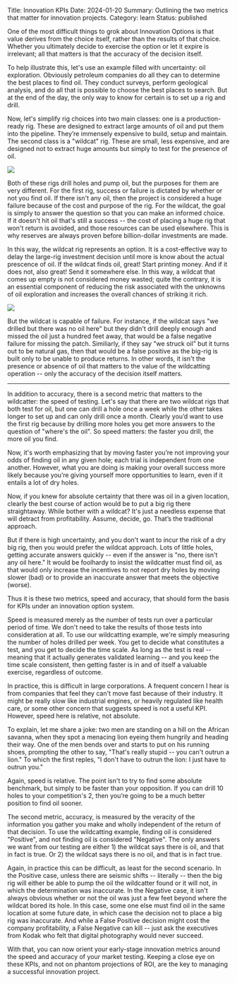 Title: Innovation KPIs
Date: 2024-01-20
Summary: Outlining the two metrics that matter for innovation projects.
Category: learn
Status: published

One of the most difficult things to grok about Innovation Options is that value derives from the choice itself, rather than the results of that choice.  Whether you ultimately decide to exercise the option or let it expire is irrelevant; all that matters is that the accuracy of the decision itself.

To help illustrate this, let's use an example filled with uncertainty: oil exploration. Obviously petroleum companies do all they can to determine the best places to find oil. They conduct surveys, perform geological analysis, and do all that is possible to choose the best places to search. But at the end of the day, the only way to know for certain is to set up a rig and drill.

Now, let's simplify rig choices into two main classes: one is a production-ready rig. These are designed to extract large amounts of oil and put them into the pipeline. They’re immensely expensive to build, setup and maintain. The second class is a "wildcat" rig. These are small, less expensive, and are designed not to extract huge amounts but simply to test for the presence of oil. 

![]({static}big-rig.png)

Both of these rigs drill holes and pump oil, but the purposes for them are very different. For the first rig, success or failure is dictated by whether or not you find oil. If there isn't any oil, then the project is considered a huge failure because of the cost and purpose of the rig. For the wildcat, the goal is simply to answer the question so that you can make an informed choice. If it doesn't hit oil that's still a success -- the cost of placing a huge rig that won't return is avoided, and those resources can be used elsewhere.  This is why reserves are always proven before billion-dollar investments are made.

In this way, the wildcat rig represents an option.  It is a cost-effective way to delay the large-rig investment decision until more is know about the actual prescence of oil.  If the wildcat finds oil, great!  Start printing money.  And if it does not, also great!  Send it somewhere else.  In this way, a wildcat that comes up empty is not considered money wasted; quite the contrary, it is an essential component of reducing the risk associated with the unknowns of oil exploration and increases the overall chances of striking it rich.

![]({static}wildcat.png)

But the wildcat is capable of failure.  For instance, if the wildcat says "we drilled but there was no oil here" but they didn't drill deeply enough and missed the oil just a hundred feet away, that would be a false negative failure for missing the patch.  Similiarly, if they say "we struck oil" but it turns out to be natural gas, then that would be a false positive as the big-rig is built only to be unable to produce returns.  In other words, it isn't the presence or absence of oil that matters to the value of the wildcatting operation -- only the accuracy of the decision itself matters.

---

In addition to accuracy, there is a second metric that matters to the wildcatter: the speed of testing. Let's say that there are two wildcat rigs that both test for oil, but one can drill a hole once a week while the other takes longer to set up and can only drill once a month. Clearly you’d want to use the first rig because by drilling more holes you get more answers to the question of "where's the oil". So speed matters: the faster you drill, the more oil you find.

Now, it's worth emphasizing that by moving faster you’re not improving your odds of finding oil in any given hole; each trial is independent from one another. However, what you are doing is making your overall success more likely because you’re giving yourself more opportunities to learn, even if it entails a lot of dry holes.

Now, if you knew for absolute certainty that there was oil in a given location, clearly the best course of action would be to put a big rig there straightaway. While bother with a wildcat? It's just a needless expense that will detract from profitability. Assume, decide, go. That’s the traditional approach.

But if there is high uncertainty, and you don't want to incur the risk of a dry big rig, then you would prefer the wildcat approach. Lots of little holes, getting accurate answers quickly -- even if the answer is "no, there isn't any oil here."   It would be foolhardy to insist the wildcatter must find oil, as that would only increase the incentives to not report dry holes by moving slower (bad) or to provide an inaccurate answer that meets the objective (worse).

Thus it is these two metrics, speed and accuracy, that should form the basis for KPIs under an innovation option system.

Speed is measured merely as the number of tests run over a particular period of time. We don't need to take the results of those tests into consideration at all. To use our wildcatting example, we're simply measuring the number of holes drilled per week. You get to decide what constitutes a test, and you get to decide the time scale. As long as the test is real -- meaning that it actually generates validated learning -- and you keep the time scale consistent, then getting faster is in and of itself a valuable exercise, regardless of outcome.

In practice, this is difficult in large corporations.  A frequent concern I hear is from companies that feel they can't move fast because of their industry. It might be really slow like industrial engines, or heavily regulated like health care, or some other concern that suggests speed is not a useful KPI. However, speed here is relative, not absolute.

To explain, let me share a joke: two men are standing on a hill on the African savanna, when they spot a menacing lion eyeing them hungrily and heading their way. One of the men bends over and starts to put on his running shoes, prompting the other to say, "That's really stupid -- you can't outrun a lion." To which the first reples, "I don't have to outrun the lion: I just have to outrun you."

Again, speed is relative. The point isn't to try to find some absolute benchmark, but simply to be faster than your opposition. If you can drill 10 holes to your competition's 2, then you’re going to be a much better position to find oil sooner.

The second metric, accuracy, is measured by the veracity of the information you gather you make and wholly independent of the return of that decision.  To use the wildcatting example, finding oil is considered "Positive", and not finding oil is considered "Negative". The only answers we want from our testing are either 1) the wildcat says there is oil, and that in fact is true. Or 2)  the wildcat says there is no oil, and that is in fact true.

Again, in practice this can be difficult, as least for the second scenario.  In the Positive case, unless there are seismic shifts -- literally -- then the big rig will either be able to pump the oil the wildcatter found or it will not, in which the determination was inaccurate.  In the Negative case, it isn't always obvious whether or not the oil was just a few feet beyond where the wildcat bored its hole.  In this case, some one else must find oil in the same location at some future date, in which case the decision not to place a big rig was inaccurate.  And while a False Positive decision might cost the company profitability, a False Negative can kill -- just ask the executives from Kodak who felt that digital photography would never succeed.

With that, you can now orient your early-stage innovation metrics around the speed and accuracy of your market testing.  Keeping a close eye on these KPIs, and not on phantom projections of ROI, are the key to managing a successful innovation project.
